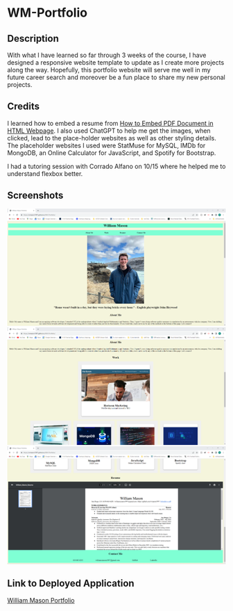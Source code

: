 # WM-Portfolio #

## Description ##
With what I have learned so far through 3 weeks of the course, I have designed a responsive website template to update as I
create more projects along the way. Hopefully, this portfolio website will serve me well in my future career search and moreover
be a fun place to share my new personal projects.

## Credits ##
I learned how to embed a resume from [How to Embed PDF Document in HTML Webpage](https://www.codexworld.com/embed-pdf-document-file-in-html-web-page/#:~:text=Generally%2C%20a%20hyperlink%20is%20used,document%20on%20the%20web%20page). I also used ChatGPT to help me get the images, when clicked, lead
to the place-holder websites as well as other styling details. The placeholder websites I used were StatMuse for MySQL, IMDb for MongoDB, an Online Calculator for JavaScript, and 
Spotify for Bootstrap.

I had a tutoring session with Corrado Alfano on 10/15 where he helped me to understand flexbox better.

## Screenshots ##

![Screenshot](assets/images/WM-Portfolio-Deployed-Site-1.png)
![Screenshot](assets/images/WM-Portfolio-Deployed-Site-2.png)
![Screenshot](assets/images/WM-Portfolio-Deployed-Site-3.png)

## Link to Deployed Application ##
[William Mason Portfolio](https://wmason1997.github.io/WM-Portfolio/)